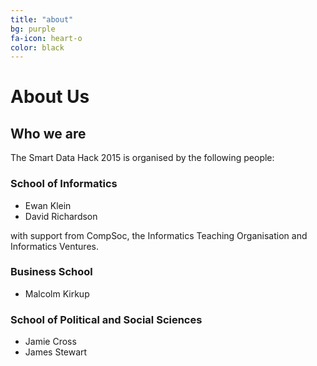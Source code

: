 ```yaml
---
title: "about"
bg: purple
fa-icon: heart-o
color: black  
---
```


# About Us

## Who we are

The Smart Data Hack 2015 is organised by the following people:

### School of Informatics
* Ewan Klein [<i class="fa fa-github"></i>](http://ewan-klein.github.io) [<i class="fa fa-twitter"></i>](https://twitter.com/ewanhklein) 
* David Richardson


with support from CompSoc, the Informatics Teaching Organisation and
Informatics Ventures.

### Business School

* Malcolm Kirkup



### School of Political and Social Sciences

* Jamie Cross
* James Stewart



